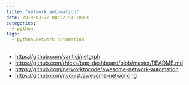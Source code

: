 ```yaml
---
title: "network automation"
date: 2019-03-22 00:52:51 +0000
categories:
  - python
tags:
  - python,network automation
---
```


 - https://github.com/yantisj/netgrph
 - https://github.com/rhicks/bgp-dashboard/blob/master/README.md
 - https://github.com/networktocode/awesome-network-automation
 - https://github.com/nyquist/awesome-networking
<!-- Yandex.Metrika counter --> <script type="text/javascript" > (function(m,e,t,r,i,k,a){m[i]=m[i]||function(){(m[i].a=m[i].a||[]).push(arguments)}; m[i].l=1*new Date();k=e.createElement(t),a=e.getElementsByTagName(t)[0],k.async=1,k.src=r,a.parentNode.insertBefore(k,a)}) (window, document, "script", "https://mc.yandex.ru/metrika/tag.js", "ym"); ym(53515717, "init", { clickmap:true, trackLinks:true, accurateTrackBounce:true, webvisor:true }); </script> <noscript><div><img src="https://mc.yandex.ru/watch/53515717" style="position:absolute; left:-9999px;" alt="" /></div></noscript> <!-- /Yandex.Metrika counter -->
